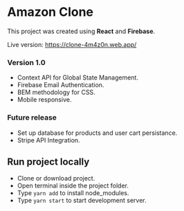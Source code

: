 # Amazon Clone

This project was created using **React** and **Firebase**.

Live version: https://clone-4m4z0n.web.app/

### **Version 1.0**

- Context API for Global State Management.
- Firebase Email Authentication.
- BEM methodology for CSS.
- Mobile responsive.

### **Future release**

- Set up database for products and user cart persistance.
- Stripe API Integration.

## Run project locally

- Clone or download project.
- Open terminal inside the project folder.
- Type `yarn add` to install node_modules.
- Type `yarn start` to start development server.
